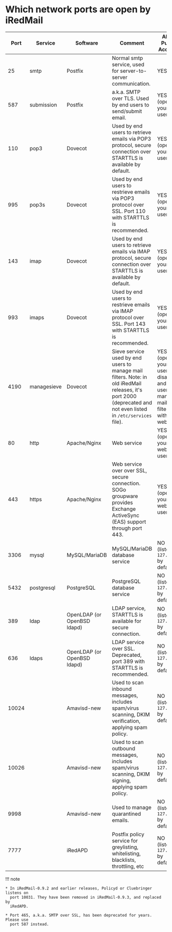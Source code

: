 # Which network ports are open by iRedMail

Port | Service | Software | Comment | Allow Public Access?
--- |--- |--- |--- |---
25 | smtp | Postfix | Normal smtp service, used for server-to-server communication. | YES
587 | submission | Postfix | a.k.a. SMTP over TLS. Used by end users to send/submit email. | YES (open to your end users)
110 | pop3 | Dovecot | Used by end users to retrieve emails via POP3 protocol, secure connection over STARTTLS is available by default. | YES (open to your end users)
995 | pop3s | Dovecot | Used by end users to restrieve emails via POP3 protocol over SSL. Port 110 with STARTTLS is recommended. | YES (open to your end users)
143 | imap |Dovecot | Used by end users to retrieve emails via IMAP protocol, secure connection over STARTTLS is available by default. | YES (open to your end users)
993 | imaps | Dovecot | Used by end users to restrieve emails via IMAP protocol over SSL. Port 143 with STARTTLS is recommended. | YES (open to your end users)
4190 | managesieve | Dovecot | Sieve service used by end users to manage mail filters. Note: in old iRedMail releases, it's port 2000 (deprecated and not even listed in `/etc/services` file). | YES (open to your end users, or disabled and force users to manage mail filters with webmail)
80 | http | Apache/Nginx | Web service | YES (open to your webmail users)
443 | https | Apache/Nginx | Web service over over SSL, secure connection. SOGo groupware provides Exchange ActiveSync (EAS) support through port 443. | YES (open to your webmail users)
3306 | mysql | MySQL/MariaDB | MySQL/MariaDB database service | NO (listen on `127.0.0.1` by default)
5432 | postgresql | PostgreSQL | PostgreSQL database service | NO (listen on `127.0.0.1` by default)
389 | ldap | OpenLDAP (or OpenBSD ldapd) | LDAP service, STARTTLS is available for secure connection. | NO (listen on `127.0.0.1` by default)
636 |ldaps | OpenLDAP (or OpenBSD ldapd) | LDAP service over SSL. Deprecated, port 389 with STARTTLS is recommended. | NO (listen on `127.0.0.1` by default)
10024 | | Amavisd-new | Used to scan inbound messages, includes spam/virus scanning, DKIM verification, applying spam policy. | NO (listen on `127.0.0.1` by default)
10026 | | Amavisd-new | Used to scan outbound messages, includes spam/virus scanning, DKIM signing, applying spam policy. | NO (listen on `127.0.0.1` by default)
9998 | | Amavisd-new | Used to manage quarantined emails. | NO (listen on `127.0.0.1` by default)
7777 | | iRedAPD | Postfix policy service for greylisting, whitelisting, blacklists, throttling, etc | NO (listen on `127.0.0.1` by default)

!!! note

    * In iRedMail-0.9.2 and earlier releases, Policyd or Cluebringer listens on
      port 10031. They have been removed in iRedMail-0.9.3, and replaced by
      iRedAPD.

    * Port 465, a.k.a. SMTP over SSL, has been deprecated for years. Please use
      port 587 instead.
